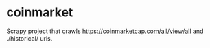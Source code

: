 # coinmarket
Scrapy project that crawls https://coinmarketcap.com/all/view/all and ./historical/ urls.
